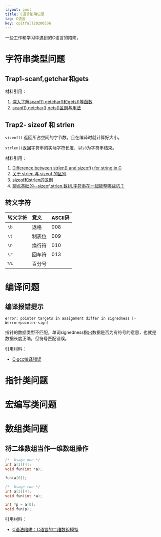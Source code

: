 ```yaml
---
layout: post
title: C语言陷阱记录 
tag: C语言
key: cpitfall20200506
---
```


一些工作和学习中遇到的C语言的陷阱。

<!--more-->
# 字符串类型问题
## Trap1-scanf,getchar和gets

材料引用：
1. [深入了解scanf() getchar()和gets()等函数](https://blog.csdn.net/zqixiao_09/article/details/50189477)
2. [scanf(),getchar(),gets()区别与用法](https://blog.csdn.net/lingchen2348/article/details/52754053)
   
## Trap2- sizeof 和 strlen
`sizeof()` 返回所占空间的字节数。且在编译时就计算好大小。

`strlen()`返回字符串的实际字符长度，以`\0`为字符串结束。

材料引用：
1. [Difference between strlen() and sizeof() for string in C](https://www.geeksforgeeks.org/difference-strlen-sizeof-string-c-reviewed/)
2. [关于 strlen 与 sizeof 的区别](https://blog.csdn.net/zhengqijun_/article/details/51815081)
3. [sizeof和strlen的区别](https://blog.51cto.com/zhaoxiaohu/1963085)
4. [聊点基础的--sizeof,strlen,数组,字符串在一起能整哪些坑？](https://zhuanlan.zhihu.com/p/93054021)

## 转义字符

| 转义字符 | 意义 | ASCII码 |
| :------ |:--- | :--- |
| `\b` | 退格 | 008 |
| `\t` | 制表位 | 009 |
| `\n` | 换行符 | 010 |
| `\r` | 回车符 | 013 |
| `%%` | 百分号 |  |

# 编译问题
## 编译报错提示
```
error: pointer targets in assignment differ in signedness [-Werror=pointer-sign]
```
指针的数据类型不匹配，单词signedness指出数据是否为有符号的意思，也就是数据长度正确，但符号匹配错误。

引用材料：
- [C·gcc编译错误](https://blog.csdn.net/bangdingshouji/article/details/68057784)

# 指针类问题

# 宏编写类问题

# 数组类问题
## 将二维数组当作一维数组操作
```c
/*  Usage one */
int a[3][4];
void fun(int *a);

fun(a[0]);

/*  Usage two */
int a[3][4];
void fun(int *a);

int *p = a[0];
void fun(p);
```

引用材料：
- [C语法陷阱：C语言的二维数组模拟](http://www.nowamagic.net/librarys/veda/detail/2034)


